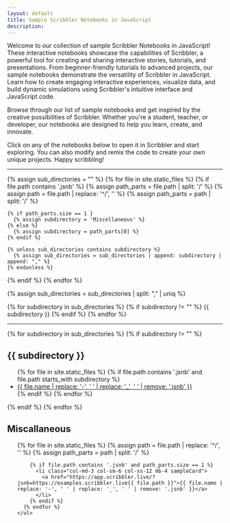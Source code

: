 ```yaml
---
layout: default
title: Sample Scribbler Notebooks in JavaScript
description: 
---
```

Welcome to our collection of sample Scribbler Notebooks in JavaScript! These interactive notebooks showcase the capabilities of Scribbler, a powerful tool for creating and sharing interactive stories, tutorials, and presentations. From beginner-friendly tutorials to advanced projects, our sample notebooks demonstrate the versatility of Scribbler in JavaScript. Learn how to create engaging interactive experiences, visualize data, and build dynamic simulations using Scribbler's intuitive interface and JavaScript code.

Browse through our list of sample notebooks and get inspired by the creative possibilities of Scribbler. Whether you're a student, teacher, or developer, our notebooks are designed to help you learn, create, and innovate.

Click on any of the notebooks below to open it in Scribbler and start exploring. You can also modify and remix the code to create your own unique projects. Happy scribbling!
<hr>




{% assign sub_directories = "" %}
{% for file in site.static_files %}
  {% if file.path contains '.jsnb' %}
    {% assign path_parts = file.path | split: '/' %}
    {% assign path = file.path | replace: '^/', '' %}
    {% assign path_parts = path | split: '/' %}
    
    {% if path_parts.size == 1 }
      {% assign subdirectory = 'Miscellaneous' %}
    {% else %}
      {% assign subdirectory = path_parts[0] %}
    {% endif %}
    
    {% unless sub_directories contains subdirectory %}
      {% assign sub_directories = sub_directories | append: subdirectory | append: "," %}
    {% endunless %}
  {% endif %}
{% endfor %}

{% assign sub_directories = sub_directories | split: "," | uniq %}

{% for subdirectory in sub_directories %}
  {% if subdirectory != "" %}
    {{ subdirectory }}
  {% endif %}
{% endfor %}

<hr>

{% for subdirectory in sub_directories %}
  {% if subdirectory != "" %}
    <h2>{{ subdirectory }}</h2>
    <ul class="row">
      {% for file in site.static_files %}
        {% if file.path contains '.jsnb' and file.path starts_with subdirectory %}
          <li class="col-md-3 col-sm-6 col-xs-12 mb-4 sampleCard">
            <a href="https://app.scribbler.live/?jsnb=https://examples.scribbler.live{{ file.path }}">{{ file.name | replace: '-', ' ' | replace: '_', ' ' | remove: '.jsnb' }}</a>
          </li>
        {% endif %}
      {% endfor %}
    </ul>
  {% endif %}
{% endfor %}


<h2>Miscallaneous</h2>
    <ul class="row">
      {% for file in site.static_files %}
        {% assign path = file.path | replace: '^/', '' %}
    {% assign path_parts = path | split: '/' %}
  
        {% if file.path contains '.jsnb' and path_parts.size == 1 %}
          <li class="col-md-3 col-sm-6 col-xs-12 mb-4 sampleCard">
            <a href="https://app.scribbler.live/?jsnb=https://examples.scribbler.live{{ file.path }}">{{ file.name | replace: '-', ' ' | replace: '_', ' ' | remove: '.jsnb' }}</a>
          </li>
        {% endif %}
      {% endfor %}
    </ul>



